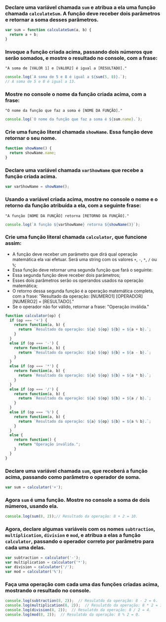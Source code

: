### Declare uma variável chamada `sum` e atribua a ela uma função chamada `calculateSum`. A função deve receber dois parâmetros e retornar a soma desses parâmetros.
```js
var sum = function calculateSum(a, b) {
  return a + b;
}
```

### Invoque a função criada acima, passando dois números que serão somados, e mostre o resultado no console, com a frase:
`"A soma de [VALOR 1] e [VALOR2] é igual a [RESULTADO]."`
```js
console.log(`A soma de 5 e 8 é igual a ${sum(5, 8)}.`);
// A soma de 5 e 8 é igual a 13.
```

### Mostre no console o nome da função criada acima, com a frase:
`"O nome da função que faz a soma é [NOME DA FUNÇÃO]."`
```js
console.log(`O nome da função que faz a soma é ${sum.name}.`);
```

### Crie uma função literal chamada `showName`. Essa função deve retornar o seu nome.
```js
function showName() {
  return showName.name;
}
```

### Declare uma variável chamada `varShowName` que recebe a função criada acima.
```js
var varShowName = showName();
```

### Usando a variável criada acima, mostre no console o nome e o retorno da função atribuída a ela, com a seguinte frase:
`"A função [NOME DA FUNÇÃO] retorna [RETORNO DA FUNÇÃO]."`
```js
console.log(`A função ${varShowName} retorna ${showName()}`);
```

### Crie uma função literal chamada `calculator`, que funcione assim:
  - A função deve receber um parâmetro que dirá qual operação matemática ela
vai efetuar. Será uma string com os valores `+`, `-`, `*`, `/` ou `%`;
  - Essa função deve retornar uma segunda função que fará o seguinte:
  - Essa segunda função deve receber dois parâmetros;
  - Esses dois parâmetros serão os operandos usados na operação matemática;
  - O retorno dessa segunda função é a operação matemática completa, com a frase:
  "Resultado da operação: [NUMERO1] [OPERADOR] [NUMERO2] = [RESULTADO]."
  - Se o operador não for válido, retornar a frase:
  "Operação inválida."
```js
function calculator(op) {
  if (op === '+') {
    return function(a, b) {
      return `Resultado da operação: ${a} ${op} ${b} = ${a + b}.`;
    }
  }
  else if (op === '-') {
    return function(a, b) {
      return `Resultado da operação: ${a} ${op} ${b} = ${a - b}.`;
    }
  }
  else if (op === '*') {
    return function(a, b) {
      return `Resultado da operação: ${a} ${op} ${b} = ${a * b}.`;
    }
  }
  else if (op === '/') {
    return function(a, b) {
      return `Resultado da operação: ${a} ${op} ${b} = ${a / b}.`;
    }
  }
  else if (op === '%') {
    return function(a, b) {
      return `Resultado da operação: ${a} ${op} ${b} = ${a % b}.`;
    }
  }
  else {
    return function() {
      return "Operação inválida.";
    }
  }
}
```

### Declare uma variável chamada `sum`, que receberá a função acima, passando como parâmetro o operador de soma.
```js
var sum = calculator('+');
```

### Agora `sum` é uma função. Mostre no console a soma de dois números, usando ela.
```js
console.log(sum(8, 2));// Resultado da operação: 8 + 2 = 10.
```

### Agora, declare algumas variáveis com os nomes `subtraction`, `multiplication`, `division` e `mod`, e atribua a elas a função `calculator`, passando o operador correto por parâmetro para cada uma delas.
```js
var subtraction = calculator('-');
var multiplication = calculator('*');
var division = calculator('/');
var mod = calculator('%');
```

### Faça uma operação com cada uma das funções criadas acima, mostrando o resultado no console.
```js
console.log(subtraction(8, 2));  // Resulatdo da operação: 8 - 2 = 6.
console.log(multiplication(8, 2));  // Resulatdo da operação: 8 * 2 = 16.
console.log(division(8, 2));  // Resulatdo da operação: 8 / 2 = 4.
console.log(mod(8, 2));  // Resulatdo da operação: 8 % 2 = 0.
```